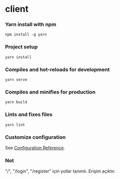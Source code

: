 # client

### Yarn install with npm
```
npm install -g yarn
```

### Project setup

```
yarn install
```

### Compiles and hot-reloads for development
```
yarn serve
```

### Compiles and minifies for production
```
yarn build
```

### Lints and fixes files
```
yarn lint
```

### Customize configuration
See [Configuration Reference](https://cli.vuejs.org/config/).

### Not

"/", "/login", "/register"  için yollar tanımlı. Erişim açıktır.
